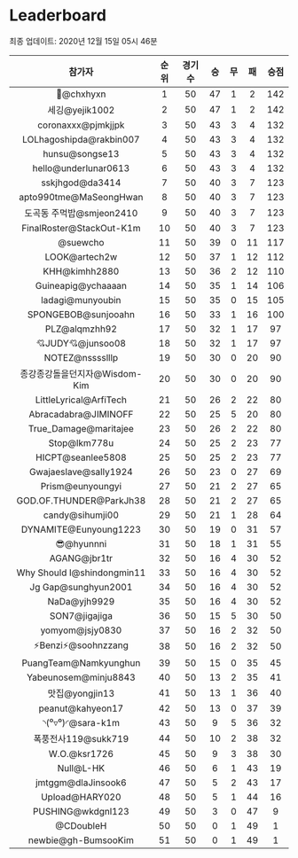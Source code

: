 # Leaderboard
최종 업데이트: 2020년 12월 15일 05시 46분




| 참가자 | 순위 | 경기수 | 승 | 무 | 패 | 승점 |
|:---:|:---:|:---:|:---:|:---:|:---:|:---:|
| 👑@chxhyxn | 1 | 50 | 47 | 1 | 2 | 142 |
| 세깅@yejik1002 | 2 | 50 | 47 | 1 | 2 | 142 |
| coronaxxx@pjmkjjpk | 3 | 50 | 43 | 3 | 4 | 132 |
| LOLhagoshipda@rakbin007 | 4 | 50 | 43 | 3 | 4 | 132 |
| hunsu@songse13 | 5 | 50 | 43 | 3 | 4 | 132 |
| hello@underlunar0613 | 6 | 50 | 43 | 3 | 4 | 132 |
| sskjhgod@da3414 | 7 | 50 | 40 | 3 | 7 | 123 |
| apto990tme@MaSeongHwan | 8 | 50 | 40 | 3 | 7 | 123 |
| 도곡동 주먹밥@smjeon2410 | 9 | 50 | 40 | 3 | 7 | 123 |
| FinalRoster@StackOut-K1m | 10 | 50 | 40 | 3 | 7 | 123 |
| @suewcho | 11 | 50 | 39 | 0 | 11 | 117 |
| LOOK@artech2w | 12 | 50 | 37 | 1 | 12 | 112 |
| KHH@kimhh2880 | 13 | 50 | 36 | 2 | 12 | 110 |
| Guineapig@ychaaaan | 14 | 50 | 35 | 1 | 14 | 106 |
| ladagi@munyoubin | 15 | 50 | 35 | 0 | 15 | 105 |
| SPONGEBOB@sunjooahn | 16 | 50 | 33 | 1 | 16 | 100 |
| PLZ@alqmzhh92 | 17 | 50 | 32 | 1 | 17 | 97 |
| 💘JUDY💘@junsoo08 | 18 | 50 | 32 | 1 | 17 | 97 |
| NOTEZ@nsssslllp | 19 | 50 | 30 | 0 | 20 | 90 |
| 종강종강돌을던지자@Wisdom-Kim | 20 | 50 | 30 | 0 | 20 | 90 |
| LittleLyrical@ArfiTech | 21 | 50 | 26 | 2 | 22 | 80 |
| Abracadabra@JIMINOFF | 22 | 50 | 25 | 5 | 20 | 80 |
| True_Damage@maritajee | 23 | 50 | 26 | 2 | 22 | 80 |
| Stop@lkm778u | 24 | 50 | 25 | 2 | 23 | 77 |
| HICPT@seanlee5808 | 25 | 50 | 25 | 2 | 23 | 77 |
| Gwajaeslave@sally1924 | 26 | 50 | 23 | 0 | 27 | 69 |
| Prism@eunyoungyi | 27 | 50 | 21 | 2 | 27 | 65 |
| GOD.OF.THUNDER@ParkJh38 | 28 | 50 | 21 | 2 | 27 | 65 |
| candy@sihumji00 | 29 | 50 | 21 | 1 | 28 | 64 |
| DYNAMITE@Eunyoung1223 | 30 | 50 | 19 | 0 | 31 | 57 |
| 😎@hyunnni | 31 | 50 | 18 | 1 | 31 | 55 |
| AGANG@jbr1tr | 32 | 50 | 16 | 4 | 30 | 52 |
| Why Should I@shindongmin11 | 33 | 50 | 16 | 4 | 30 | 52 |
| Jg Gap@sunghyun2001 | 34 | 50 | 16 | 4 | 30 | 52 |
| NaDa@yjh9929 | 35 | 50 | 16 | 4 | 30 | 52 |
| SON7@jigajiga | 36 | 50 | 15 | 5 | 30 | 50 |
| yomyom@jsjy0830 | 37 | 50 | 16 | 2 | 32 | 50 |
| ⚡Benzi⚡@soohnzzang | 38 | 50 | 16 | 2 | 32 | 50 |
| PuangTeam@Namkyunghun | 39 | 50 | 15 | 0 | 35 | 45 |
| Yabeunosem@minju8843 | 40 | 50 | 13 | 2 | 35 | 41 |
| 맛집@yongjin13 | 41 | 50 | 13 | 1 | 36 | 40 |
| peanut@kahyeon17 | 42 | 50 | 13 | 0 | 37 | 39 |
| ◝(⁰▿⁰)◜@sara-k1m | 43 | 50 | 9 | 5 | 36 | 32 |
| 폭풍전사119@sukk719 | 44 | 50 | 10 | 2 | 38 | 32 |
| W.O.@ksr1726 | 45 | 50 | 9 | 3 | 38 | 30 |
| Null@L-HK | 46 | 50 | 6 | 1 | 43 | 19 |
| jmtggm@dlaJinsook6 | 47 | 50 | 5 | 2 | 43 | 17 |
| Upload@HARY020 | 48 | 50 | 5 | 1 | 44 | 16 |
| PUSHING@wkdgnl123 | 49 | 50 | 3 | 0 | 47 | 9 |
| @CDoubleH | 50 | 50 | 0 | 1 | 49 | 1 |
| newbie@gh-BumsooKim | 51 | 50 | 0 | 1 | 49 | 1 |